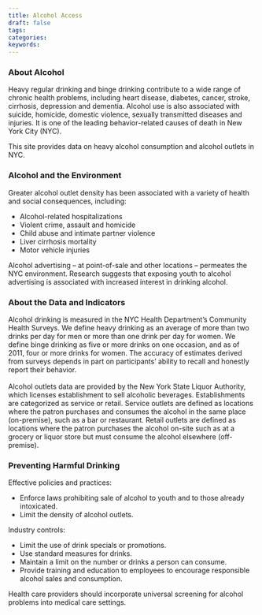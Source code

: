 ```yaml
---
title: Alcohol Access
draft: false
tags: 
categories: 
keywords: 
---
```

<h3>About Alcohol</h3>
<p>Heavy regular drinking and binge drinking contribute to a wide range of chronic health problems, including heart disease, diabetes, cancer, stroke, cirrhosis, depression and dementia. Alcohol use is also associated with suicide, homicide, domestic violence, sexually transmitted diseases and injuries. It is one of the leading behavior-related causes of death in New York City (NYC).</p>
<p>This site provides data on heavy alcohol consumption and alcohol outlets in NYC.</p>
<h3>Alcohol and the Environment</h3>
<p>Greater alcohol outlet density has been associated with a variety of health and social consequences, including:</p>
<ul>
<li>Alcohol-related hospitalizations</li>
<li>Violent crime, assault and homicide</li>
<li>Child abuse and intimate partner violence</li>
<li>Liver cirrhosis mortality</li>
<li>Motor vehicle injuries</li>
</ul>
<p>Alcohol advertising &ndash; at point-of-sale and other locations &ndash; permeates the NYC environment. Research suggests that exposing youth to alcohol advertising is associated with increased interest in drinking alcohol.</p>
<h3>About the Data and Indicators</h3>
<p>Alcohol drinking is measured in the NYC Health Department&rsquo;s Community Health Surveys. We define heavy drinking as an average of more than two drinks per day for men or more than one drink per day for women. We define binge drinking as five or more drinks on one occasion, and as of 2011, four or more drinks for women. The accuracy of estimates derived from surveys depends in part on participants&rsquo; ability to recall and honestly report their behavior.<br /><br />Alcohol outlets data are provided by the New York State Liquor Authority, which licenses establishment to sell alcoholic beverages. Establishments are categorized as service or retail. Service outlets are defined as locations where the patron purchases and consumes the alcohol in the same place (on-premise), such as a bar or restaurant. Retail outlets are defined as locations where the patron purchases the alcohol on-site such as at a grocery or liquor store but must consume the alcohol elsewhere (off-premise).</p>
<h3>Preventing Harmful Drinking</h3>
<p>Effective policies and practices:</p>
<ul>
<li>Enforce laws prohibiting sale of alcohol to youth and to those already intoxicated.</li>
<li>Limit the density of alcohol outlets.</li>
</ul>
<p>Industry controls:</p>
<ul>
<li>Limit the use of drink specials or promotions.</li>
<li>Use standard measures for drinks.</li>
<li>Maintain a limit on the number or drinks a person can consume.</li>
<li>Provide training and education to employees to encourage responsible alcohol sales and consumption.</li>
</ul>
<p>Health care providers should incorporate universal screening for alcohol problems into medical care settings.</p>
